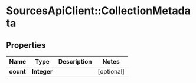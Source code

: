 # SourcesApiClient::CollectionMetadata

## Properties
Name | Type | Description | Notes
------------ | ------------- | ------------- | -------------
**count** | **Integer** |  | [optional] 



